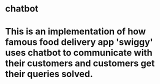 # chatbot
# This is an implementation of how famous food delivery app 'swiggy' uses chatbot to communicate with their customers and customers get their queries solved.
